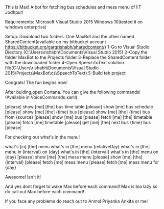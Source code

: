 This is Max! A bot for fetching bus schedules and mess menu of IIT Jodhpur!

Requirements:
Microsoft Visual Studio 2015
Windows 10(tested it on windows enterprise)

Setup:
Download two folders. One MaxBot and the other named SharedContent(available on my bitbucket account https://bitbucket.org/gargrishabh/sharedcontent/)
1-Go to Visual Studio Diectory (C:\Users\rishabh\Documents\Visual Studio 2015)
2-Copy the folder MaxBot to the Projects folder
3-Replace the SharedContent folder with the downloaded folder
4-Open SpeechToText solution file(C:\Users\rishabh\Documents\Visual Studio 2015\Projects\MaxBot\cs\SpeechToText)
5-Build teh project

Congrats! The fun begins now! 

After buiding,open Cortana. You can give the following commands! (Available in VoiceCommands.xaml)

[please] show [me] [the] bus time table 
[please] show [me] bus schedule
[please] show [me] [the] {time} bus 
[please] show [me] [the] {time} bus from {source}
[please] show [me] bus 
[please] fetch [me] [the] timetable 
[please] fetch [me] timetable 
[please] get [me] [the] next bus
{time} bus [please] 

For checking out what's in the menu!

what's [in] [the] menu
what's in [the] menu {relativeDay}
what's in [the] menu in {interval} on {day}
what's in [the] {interval}
what's in [the] menu on {day}
[please] show [me] [the] mess menu
[please] show [me] [the] {interval}
[please] fetch [me] mess menu
[please] fetch [me] mess menu for {day}

Awesome! Isn't it!

And yes dont forget to wake Max before each command! Max is too lazy so do call out Max before each command!

If you face any problems do reach out to Anmol Priyanka Ankita or me! 
